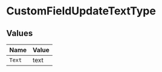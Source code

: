 # CustomFieldUpdateTextType


## Values

| Name   | Value  |
| ------ | ------ |
| `Text` | text   |